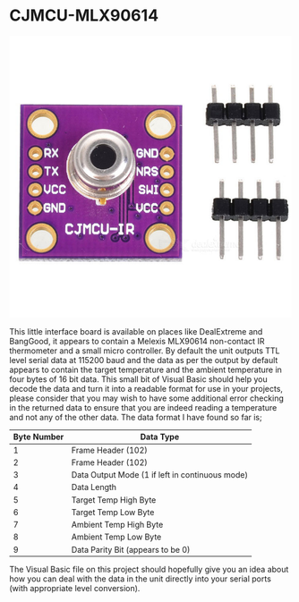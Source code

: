 # CJMCU-MLX90614

![Image of Yaktocat](/sku_442784_1.jpg)

This little interface board is available on places like DealExtreme and BangGood, it appears to contain a Melexis MLX90614 non-contact IR thermometer and a small micro controller. By default the unit outputs TTL level serial data at 115200 baud and the data as per the output by default appears to contain the target temperature and the ambient temperature in four bytes of 16 bit data. This small bit of Visual Basic should help you decode the data and turn it into a readable format for use in your projects, please consider that you may wish to have some additional error checking in the returned data to ensure that you are indeed reading a temperature and not any of the other data. The data format I have found so far is;

Byte Number | Data Type
------------ | -------------
1 | Frame Header (102)
2 | Frame Header (102)
3 | Data Output Mode (1 if left in continuous mode)
4 | Data Length
5 | Target Temp High Byte
6 | Target Temp Low Byte
7 | Ambient Temp High Byte
8 | Ambient Temp Low Byte
9 | Data Parity Bit (appears to be 0)

The Visual Basic file on this project should hopefully give you an idea about how you can deal with the data in the unit directly into your serial ports (with appropriate level conversion).
